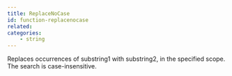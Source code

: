 ```yaml
---
title: ReplaceNoCase
id: function-replacenocase
related:
categories:
    - string
---
```


Replaces occurrences of substring1 with substring2, in the
specified scope. The search is case-insensitive.